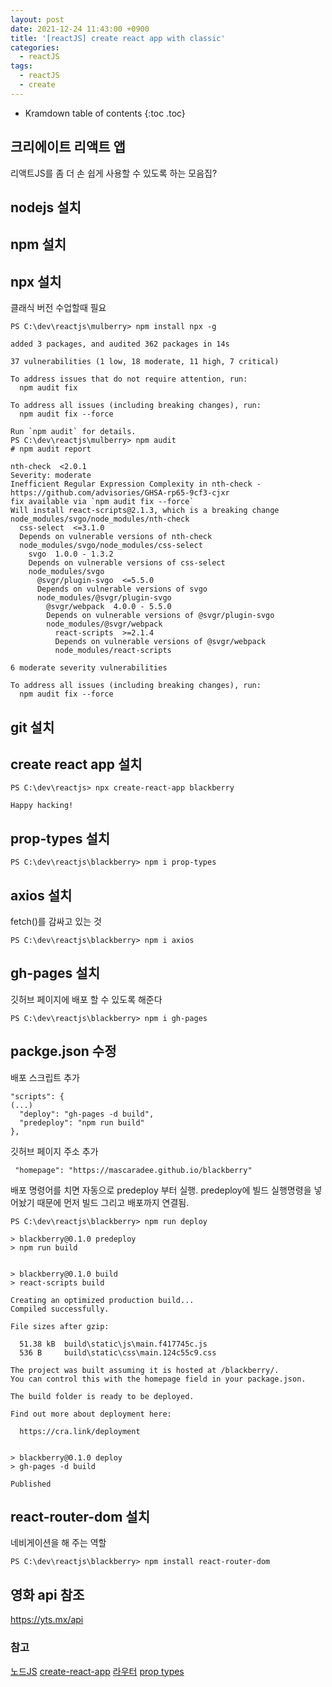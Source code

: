 ```yaml
---
layout: post
date: 2021-12-24 11:43:00 +0900
title: '[reactJS] create react app with classic'
categories:
  - reactJS
tags:
  - reactJS
  - create
---
```


* Kramdown table of contents
{:toc .toc}


## 크리에이트 리액트 앱
리액트JS를 좀 더 손 쉽게 사용할 수 있도록 하는 모음집?


## nodejs 설치

## npm 설치

## npx 설치

클래식 버전 수업할때 필요
```
PS C:\dev\reactjs\mulberry> npm install npx -g

added 3 packages, and audited 362 packages in 14s

37 vulnerabilities (1 low, 18 moderate, 11 high, 7 critical)

To address issues that do not require attention, run:
  npm audit fix

To address all issues (including breaking changes), run:
  npm audit fix --force

Run `npm audit` for details.
PS C:\dev\reactjs\mulberry> npm audit
# npm audit report

nth-check  <2.0.1
Severity: moderate
Inefficient Regular Expression Complexity in nth-check - https://github.com/advisories/GHSA-rp65-9cf3-cjxr
fix available via `npm audit fix --force`
Will install react-scripts@2.1.3, which is a breaking change
node_modules/svgo/node_modules/nth-check
  css-select  <=3.1.0
  Depends on vulnerable versions of nth-check
  node_modules/svgo/node_modules/css-select
    svgo  1.0.0 - 1.3.2
    Depends on vulnerable versions of css-select
    node_modules/svgo
      @svgr/plugin-svgo  <=5.5.0
      Depends on vulnerable versions of svgo
      node_modules/@svgr/plugin-svgo
        @svgr/webpack  4.0.0 - 5.5.0
        Depends on vulnerable versions of @svgr/plugin-svgo
        node_modules/@svgr/webpack
          react-scripts  >=2.1.4
          Depends on vulnerable versions of @svgr/webpack
          node_modules/react-scripts

6 moderate severity vulnerabilities

To address all issues (including breaking changes), run:
  npm audit fix --force
```

## git 설치

## create react app 설치

```
PS C:\dev\reactjs> npx create-react-app blackberry

Happy hacking!
```

## prop-types 설치
```
PS C:\dev\reactjs\blackberry> npm i prop-types
```

## axios 설치
fetch()를 감싸고 있는 것

```
PS C:\dev\reactjs\blackberry> npm i axios
```

## gh-pages 설치

깃허브 페이지에 배포 할 수 있도록 해준다

```
PS C:\dev\reactjs\blackberry> npm i gh-pages
```

## packge.json 수정

배포 스크립트 추가

```
"scripts": {
(...)
  "deploy": "gh-pages -d build",
  "predeploy": "npm run build"
},
```

깃허브 페이지 주소 추가

```
 "homepage": "https://mascaradee.github.io/blackberry"
```

배포 명령어를 치면 자동으로 predeploy 부터 실행. predeploy에 빌드 실행명령을 넣어놨기 때문에 먼저 빌드 그리고 배포까지 연결됨.

```
PS C:\dev\reactjs\blackberry> npm run deploy

> blackberry@0.1.0 predeploy
> npm run build


> blackberry@0.1.0 build
> react-scripts build

Creating an optimized production build...
Compiled successfully.

File sizes after gzip:

  51.38 kB  build\static\js\main.f417745c.js
  536 B     build\static\css\main.124c55c9.css

The project was built assuming it is hosted at /blackberry/.
You can control this with the homepage field in your package.json.

The build folder is ready to be deployed.

Find out more about deployment here:

  https://cra.link/deployment


> blackberry@0.1.0 deploy
> gh-pages -d build

Published
```


## react-router-dom 설치
네비게이션을 해 주는 역할

```
PS C:\dev\reactjs\blackberry> npm install react-router-dom
```


## 영화 api 참조
https://yts.mx/api



### 참고  

[노드JS](https://nodejs.org/ko/)
[create-react-app](https://create-react-app.dev/)
[라우터](https://reactrouter.com/docs/en/v6/getting-started/tutorial#connect-the-url)
[prop types](https://ko.reactjs.org/docs/typechecking-with-proptypes.html)
